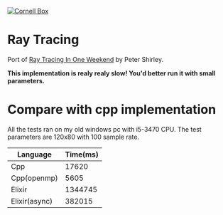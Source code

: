 [![Cornell Box](http://i.imgur.com/wYVdUls.png)](http://i.imgur.com/wYVdUls.png)

# Ray Tracing

Port of [Ray Tracing In One Weekend](https://github.com/petershirley/raytracinginoneweekend) by Peter Shirley.

**This implementation is realy realy slow! You'd better run it with small parameters.**

# Compare with cpp implementation

All the tests ran on my old windows pc with i5-3470 CPU.
The test parameters are 120x80 with 100 sample rate.

| Language     | Time(ms) |
| ------------ | :------- |
| Cpp          | 17620    |
| Cpp(openmp)  | 5605     |
| Elixir       | 1344745  |
| Elixir(async)| 382015   |

